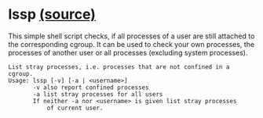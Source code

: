 # lssp [(source)](../lssp)

This simple shell script checks, if all processes of a user are still attached
to the corresponding cgroup. It can be used to check your own processes, the
processes of another user or all processes (excluding system processes).

    List stray processes, i.e. processes that are not confined in a cgroup.
    Usage: lssp [-v] [-a | <username>]
           -v also report confined processes
           -a list stray processes for all users
           If neither -a nor <username> is given list stray processes
               of current user.
